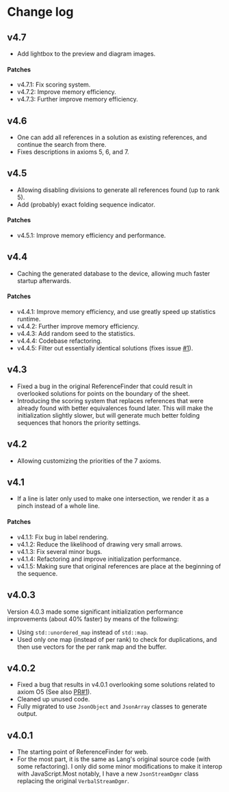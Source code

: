
# Change log

## v4.7

- Add lightbox to the preview and diagram images.

#### Patches

- v4.7.1: Fix scoring system.
- v4.7.2: Improve memory efficiency.
- v4.7.3: Further improve memory efficiency.

## v4.6

- One can add all references in a solution as existing references, and continue the search from there.
- Fixes descriptions in axioms 5, 6, and 7.

## v4.5

- Allowing disabling divisions to generate all references found (up to rank 5).
- Add (probably) exact folding sequence indicator.

#### Patches

- v4.5.1: Improve memory efficiency and performance.

## v4.4

- Caching the generated database to the device, allowing much faster startup afterwards.

#### Patches
- v4.4.1: Improve memory efficiency, and use greatly speed up statistics runtime.
- v4.4.2: Further improve memory efficiency.
- v4.4.3: Add random seed to the statistics.
- v4.4.4: Codebase refactoring.
- v4.4.5: Filter out essentially identical solutions (fixes issue [#1](https://github.com/MuTsunTsai/reference-finder/issues/1)).

## v4.3

- Fixed a bug in the original ReferenceFinder that could result in overlooked solutions for points on the boundary of the sheet.
- Introducing the scoring system that replaces references that were already found with better equivalences found later. This will make the initialization slightly slower, but will generate much better folding sequences that honors the priority settings.

## v4.2

- Allowing customizing the priorities of the 7 axioms.

## v4.1

- If a line is later only used to make one intersection, we render it as a pinch instead of a whole line.

#### Patches
- v4.1.1: Fix bug in label rendering.
- v4.1.2: Reduce the likelihood of drawing very small arrows.
- v4.1.3: Fix several minor bugs.
- v4.1.4: Refactoring and improve initialization performance.
- v4.1.5: Making sure that original references are place at the beginning of the sequence.

## v4.0.3

Version 4.0.3 made some significant initialization performance improvements (about 40% faster) by means of the following:

- Using `std::unordered_map` instead of `std::map`.
- Used only one map (instead of per rank) to check for duplications, and then use vectors for the per rank map and the buffer.

## v4.0.2

- Fixed a bug that results in v4.0.1 overlooking some solutions related to axiom O5 (See also [PR#1](https://github.com/bugfolder/ReferenceFinder/pull/1)).
- Cleaned up unused code.
- Fully migrated to use `JsonObject` and `JsonArray` classes to generate output.

## v4.0.1

- The starting point of ReferenceFinder for web.
- For the most part, it is the same as Lang's original source code (with some refactoring).
	I only did some minor modifications to make it interop with JavaScript.Most notably, I have a new `JsonStreamDgmr` class replacing the original `VerbalStreamDgmr`.
